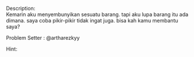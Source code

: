 Description:
<br>Kemarin aku menyembunyikan sesuatu barang. tapi aku lupa barang itu ada dimana. saya coba pikir-pikir tidak ingat juga. bisa kah kamu membantu saya?<br>

Problem Setter : @artharezkyy <br>

Hint:
